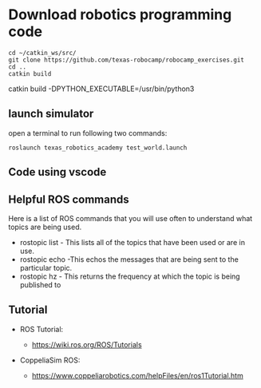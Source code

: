 # Download robotics programming code
```
cd ~/catkin_ws/src/
git clone https://github.com/texas-robocamp/robocamp_exercises.git
cd ..
catkin build
```
catkin build -DPYTHON_EXECUTABLE=/usr/bin/python3


## launch simulator 
open a terminal to run following two commands:
```
roslaunch texas_robotics_academy test_world.launch 
```

## Code using vscode  

## Helpful ROS commands
Here is a list of ROS commands that you will use often to understand what topics are being used.
* rostopic list - This lists all of the topics that have been used or are in use.
* rostopic echo -This echos the messages that are being sent to the particular topic.
* rostopic hz - This returns the frequency at which the topic is being published to


## Tutorial 
* ROS Tutorial:
  * https://wiki.ros.org/ROS/Tutorials

* CoppeliaSim ROS:
  * https://www.coppeliarobotics.com/helpFiles/en/ros1Tutorial.htm


